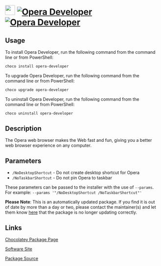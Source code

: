 ﻿# <img src="https://cdn.jsdelivr.net/gh/mkevenaar/chocolatey-packages@8ec9f8788da2c63d293690b04b0b5c90e66e8d12/icons/opera-developer.png" width="32" height="32"/> [![Opera Developer](https://img.shields.io/chocolatey/v/opera-developer.svg?label=Opera+Developer)](https://community.chocolatey.org/packages/opera-developer) [![Opera Developer](https://img.shields.io/chocolatey/dt/opera-developer.svg)](https://community.chocolatey.org/packages/opera-developer)

## Usage

To install Opera Developer, run the following command from the command line or from PowerShell:

```powershell
choco install opera-developer
```

To upgrade Opera Developer, run the following command from the command line or from PowerShell:

```powershell
choco upgrade opera-developer
```

To uninstall Opera Developer, run the following command from the command line or from PowerShell:

```powershell
choco uninstall opera-developer
```

## Description

The Opera web browser makes the Web fast and fun, giving you a better web browser experience on any computer.

## Parameters

- `/NoDesktopShortcut` - Do not create desktop shortcut for Opera
- `/NoTaskbarShortcut` - Do not pin Opera to taskbar

These parameters can be passed to the installer with the use of `--params`.
For example: `--params '"/NoDesktopShortcut /NoTaskbarShortcut"'`

**Please Note**: This is an automatically updated package. If you find it is
out of date by more than a day or two, please contact the maintainer(s) and
let them know [here](https://github.com/mkevenaar/chocolatey-packages/issues) that the package is no longer updating correctly.


## Links

[Chocolatey Package Page](https://community.chocolatey.org/packages/opera-developer)

[Software Site](http://www.opera.com/computer/beta)

[Package Source](https://github.com/mkevenaar/chocolatey-packages/tree/master/automatic/opera-developer)

